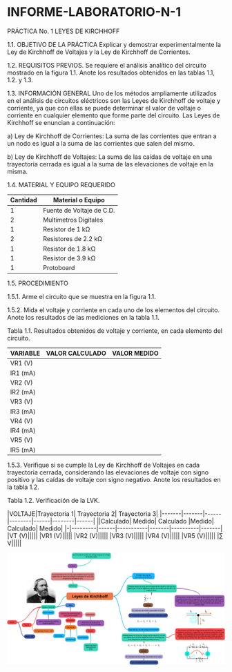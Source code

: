 # INFORME-LABORATORIO-N-1

PRÁCTICA No. 1 LEYES DE KIRCHHOFF

1.1. OBJETIVO DE LA PRÁCTICA
Explicar y demostrar experimentalmente la Ley de Kirchhoff de Voltajes y la Ley de
Kirchhoff de Corrientes.

1.2. REQUISITOS PREVIOS.
Se requiere el análisis analítico del circuito mostrado en la figura 1.1. Anote los resultados
obtenidos en las tablas 1.1, 1.2. y 1.3.

1.3. INFORMACIÓN GENERAL
Uno de los métodos ampliamente utilizados en el análisis de circuitos eléctricos son
las Leyes de Kirchhoff de voltaje y corriente, ya que con ellas se puede determinar el
valor de voltaje o corriente en cualquier elemento que forme parte del circuito. Las Leyes
de Kirchhoff se enuncian a continuación:


a) Ley de Kirchhoff de Corrientes: La suma de las corrientes que entran a un
nodo es igual a la suma de las corrientes que salen del mismo.


b) Ley de Kirchhoff de Voltajes: La suma de las caídas de voltaje en una
trayectoria cerrada es igual a la suma de las elevaciones de voltaje en la
misma.


1.4. MATERIAL Y EQUIPO REQUERIDO


|Cantidad| Material o Equipo|
|--------|------------------|
|1 |Fuente de Voltaje de C.D.|
|2 |Multímetros Digitales|
|1| Resistor de 1 kΩ|
|2 |Resistores de 2.2 kΩ|
|1 |Resistor de 1.8 kΩ|
|1 |Resistor de 3.9 kΩ|
|1 |Protoboard|

1.5. PROCEDIMIENTO

1.5.1. Arme el circuito que se muestra en la figura 1.1.

1.5.2. Mida el voltaje y corriente en cada uno de los elementos del circuito. Anote los
resultados de las mediciones en la tabla 1.1.

Tabla 1.1. Resultados obtenidos de voltaje y corriente, en cada elemento del circuito.

|VARIABLE| VALOR CALCULADO| VALOR MEDIDO|
|---------|---------------|-------------|
|VR1 (V)|||
|IR1 (mA)|||
|VR2 (V)|||
|IR2 (mA)|||
|VR3 (V)|||
|IR3 (mA)|||
|VR4 (V)|||
|IR4 (mA)|||
|VR5 (V)|||
|IR5 (mA)|||

1.5.3. Verifique si se cumple la Ley de Kirchhoff de Voltajes en cada trayectoria cerrada,
considerando las elevaciones de voltaje con signo positivo y las caídas de voltaje con
signo negativo. Anote los resultados en la tabla 1.2.

Tabla 1.2. Verificación de la LVK.

|VOLTAJE|Trayectoria 1| Trayectoria 2| Trayectoria 3|
|-------|-------|------|--------|------|--------|------|
||Calculado| Medido| Calculado |Medido| Calculado| Medido|
|-|---------|------|-----------|-------|----------|-------|
|VT (V)|||||
|VR1 (V)|||||
|VR2 (V)|||||
|VR3 (V)|||||
|VR4 (V)|||||
|VR5 (V)|||||
|∑ V|||||

![](https://github.com/BENLLAMIN69/INFORME-LABORATORIO-N-1/blob/main/Ima/png%20(1).png)
